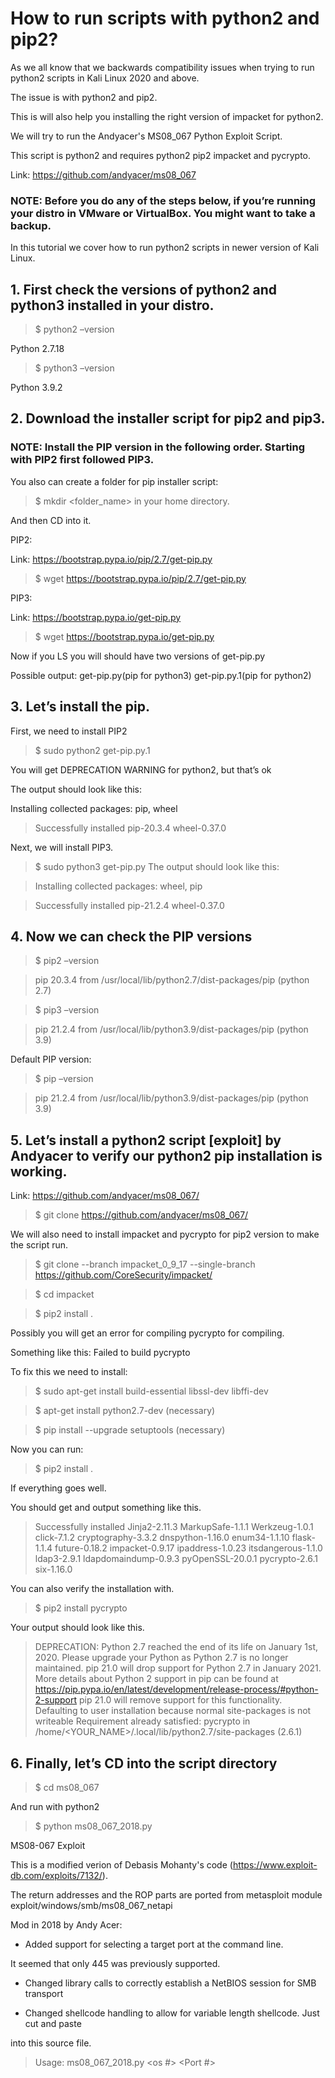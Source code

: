 # How to run scripts with python2 and pip2?

As we all know that we backwards compatibility issues when trying to run python2 scripts in Kali Linux 2020 and above. 

The issue is with python2 and pip2. 

This is will also help you installing the right version of impacket for python2.

We will try to run the Andyacer's MS08_067 Python Exploit Script. 

This script is python2 and requires python2 pip2 impacket and pycrypto.

Link: https://github.com/andyacer/ms08_067 

### NOTE: Before you do any of the steps below, if you’re running your distro in VMware or VirtualBox. You might want to take a backup.
In this tutorial we cover how to run python2 scripts in newer version of Kali Linux.

## 1.	First check the versions of python2 and python3 installed in your distro.

> $ python2 –version
 
Python 2.7.18

> $ python3 –version
 
Python 3.9.2

## 2.	Download the installer script for pip2 and pip3.

### NOTE: Install the PIP version in the following order. Starting with PIP2 first followed PIP3.

You also can create a folder for pip installer script:

> $ mkdir <folder_name> in your home directory.
>
And then CD into it.

PIP2:

Link: https://bootstrap.pypa.io/pip/2.7/get-pip.py

> $ wget https://bootstrap.pypa.io/pip/2.7/get-pip.py

PIP3:

Link: https://bootstrap.pypa.io/get-pip.py

> $ wget https://bootstrap.pypa.io/get-pip.py

Now if you LS you will should have two versions of get-pip.py

Possible output: get-pip.py(pip for python3)  get-pip.py.1(pip for python2)

## 3.	Let’s install the pip.

First, we need to install PIP2

> $ sudo python2 get-pip.py.1
> 
You will get DEPRECATION WARNING for python2, but that’s ok

The output should look like this: 

Installing collected packages: pip, wheel

> Successfully installed pip-20.3.4 wheel-0.37.0

Next, we will install PIP3.

> $ sudo python3 get-pip.py
The output should look like this:

> Installing collected packages: wheel, pip

> Successfully installed pip-21.2.4 wheel-0.37.0

## 4.	 Now we can check the PIP versions

> $ pip2 –version

> pip 20.3.4 from /usr/local/lib/python2.7/dist-packages/pip (python 2.7)

> $ pip3 –version

>pip 21.2.4 from /usr/local/lib/python3.9/dist-packages/pip (python 3.9)

Default PIP version:
> $ pip –version

> pip 21.2.4 from /usr/local/lib/python3.9/dist-packages/pip (python 3.9)

## 5.	Let’s install a python2 script [exploit] by Andyacer to verify our python2 pip installation is working.

Link: https://github.com/andyacer/ms08_067/

> $ git clone https://github.com/andyacer/ms08_067/

We will also need to install impacket and pycrypto for pip2 version to make the script run.

> $ git clone --branch impacket_0_9_17 --single-branch https://github.com/CoreSecurity/impacket/

> $ cd impacket

> $ pip2 install .

Possibly you will get an error for compiling pycrypto for compiling.

Something like this: Failed to build pycrypto

To fix this we need to install:

> $ sudo apt-get install build-essential libssl-dev libffi-dev 

> $ apt-get install python2.7-dev (necessary)

> $ pip install --upgrade setuptools (necessary)

Now you can run:

> $ pip2 install .

If everything goes well.

You should get and output something like this.

> Successfully installed Jinja2-2.11.3 MarkupSafe-1.1.1 Werkzeug-1.0.1 click-7.1.2 cryptography-3.3.2 dnspython-1.16.0 enum34-1.1.10 flask-1.1.4 future-0.18.2 impacket-0.9.17 ipaddress-1.0.23 itsdangerous-1.1.0 ldap3-2.9.1 ldapdomaindump-0.9.3 pyOpenSSL-20.0.1 pycrypto-2.6.1 six-1.16.0

You can also verify the installation with.

> $ pip2 install pycrypto
> 
Your output should look like this.

> DEPRECATION: Python 2.7 reached the end of its life on January 1st, 2020. Please upgrade your Python as Python 2.7 is no longer maintained. pip 21.0 will drop support for Python 2.7 in January 2021. More details about Python 2 support in pip can be found at https://pip.pypa.io/en/latest/development/release-process/#python-2-support pip 21.0 will remove support for this functionality.
Defaulting to user installation because normal site-packages is not writeable
Requirement already satisfied: pycrypto in /home/<YOUR_NAME>/.local/lib/python2.7/site-packages (2.6.1)

## 6.	Finally, let’s CD into the script directory 

> $ cd ms08_067

And run with python2

> $ python ms08_067_2018.py


MS08-067 Exploit

This is a modified verion of Debasis Mohanty's code (https://www.exploit-db.com/exploits/7132/).

The return addresses and the ROP parts are ported from metasploit module exploit/windows/smb/ms08_067_netapi


Mod in 2018 by Andy Acer:

- Added support for selecting a target port at the command line.

It seemed that only 445 was previously supported.

- Changed library calls to correctly establish a NetBIOS session for SMB transport

- Changed shellcode handling to allow for variable length shellcode. Just cut and paste

into this source file.

> Usage: ms08_067_2018.py <target ip> <os #> <Port #>
